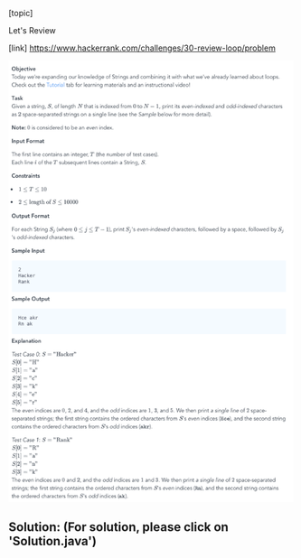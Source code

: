 [topic]

Let's Review

[link]
https://www.hackerrank.com/challenges/30-review-loop/problem


![Alt text](../../../../../../resources/thirty.days.of.code/question-6.png?raw=true "Title")


## Solution: (For solution, please click on 'Solution.java')